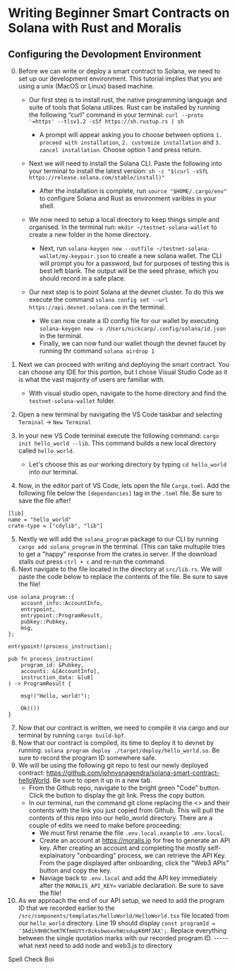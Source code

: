 # Writing Beginner Smart Contracts on Solana with Rust and Moralis

## Configuring the Devolopment Environment

0. Before we can write or deploy a smart contract to Solana, we need to set up our development environment. This tutorial implies that you are using a unix (MacOS or Linux) based machine. 

    - Our first step is to install rust, the native programming language and suite of tools that Solana utilizes. Rust can be installed by running the following “curl” command in your terminal: `curl --proto '=https' --tlsv1.2 -sSf https://sh.rustup.rs | sh`
        - A prompt will appear asking you to choose between options `1. proceed with installation`, `2. customize installation` and `3. cancel installation`. Choose option 1 and press return. 

    - Next we will need to install the Solana CLI. Paste the following into your terminal to install the latest version: `sh -c "$(curl -sSfL https://release.solana.com/stable/install)"` 
        - After the installation is complete, run `source "$HOME/.cargo/env"` to configure Solana and Rust as environment varibles in your shell. 

    - We now need to setup a local directory to keep things simple and organised. In the terminal run: `mkdir ~/testnet-solana-wallet` to create a new folder in the home directory.
        - Next, run `solana-keygen new --outfile ~/testnet-solana-wallet/my-keypair.json` to create a new solana wallet. The CLI will prompt you for a password, but for purposes of testing this is best left blank. The output will be the seed phrase, which you should record in a safe place.
 
    - Our next step is to point Solana at the devnet cluster. To do this we execute the command `solana config set --url https://api.devnet.solana.com` in the terminal. 
        -  We can now create a ID config file for our wallet by executing `solana-keygen new -o /Users/nickcarp/.config/solana/id.json` in the terminal. 
        -  Finally, we can now fund our wallet though the devnet faucet by running thr command `solana airdrop 1`

1. Next we can proceed with writing and deploying the smart contract. You can choose any IDE for this portion, but I chose Visual Studio Code as it is what the vast majority of users are familiar with. 
    - With visual studio open, navigate to the home directory and find the `testnet-solana-wallet` folder. 
2. Open a new terminal by navigating the VS Code taskbar and selecting `Terminal` -> `New Terminal`
3. In your new VS Code terminal execute the following command: `cargo init hello_world --lib`. This command builds a new local directory called `hello_world`. 
    - Let's choose this as our working directory by typing `cd hello_world` into our terminal. 
4.  Now, in the editor part of VS Code, lets open the file `Cargo.toml`. Add the following file below the `[dependancies]` tag in the `.toml` file. Be sure to save the file after!
```
[lib]
name = "hello_world"
crate-type = ["cdylib", "lib"]
```
5. Nextly we will add the `solana_program` package to our CLI by running `cargo add solana_program` in the terminal. (This can take multupile tries to get a "happy" response from the crates.io server. If the download stalls out press `ctrl + c` and re-run the command. 
6. Next navigate to the file located in the directory at `src/lib.rs`. We will paste the code below to replace the contents of the file. Be sure to save the file!
```
use solana_program::{
    account_info::AccountInfo,
    entrypoint,
    entrypoint::ProgramResult,
    pubkey::Pubkey,
    msg,
};

entrypoint!(process_instruction);

pub fn process_instruction(
    program_id: &Pubkey,
    accounts: &[AccountInfo],
    instruction_data: &[u8]
) -> ProgramResult {

    msg!("Hello, world!");

    Ok(())
}
```
7. Now that our contract is written, we need to compile it via cargo and our terminal by running `cargo build-bpf`.
8. Now that our contract is compiled, its time to deploy it to devnet by running: `solana program deploy ./target/deploy/hello_world.so`. Be sure to record the program ID somewhere safe.
9. We will be using the following git repo to test our newly deployed contract: https://github.com/johnvsnagendra/solana-smart-contract-helloWorld. Be sure to open it up in a new tab. 
    - From the Github repo, navigate to the bright green "Code" button. Click the button to display the git link. Press the copy button. 
    - In our terminal, run the command git clone <LINK> replacing the <> and their contents with the link you just copied from Github. This will pull the contents of this repo into our hello_world directory. There are a couple of edits we need to make before proceeding: 
        - We must first rename the file `.env.local.example` to `.env.local`. 
        - Create an account at https://moralis.io for free to generate an API key. After creating an account and completing the mostly self-explainatory "onboarding" process, we can retrieve the API Key. From the page displayed after onboarding, click the "Web3 APIs" button and copy the key. 
        - Naviage back to `.env.local` and add the API key immediately after the `MORALIS_API_KEY=` variable declaration. Be sure to save the file!
10. As we approach the end of our API setup, we need to add the program ID that we recorded earlier to the `/src/components/templates/helloWorld/HelloWorld.tsx` file located from our `hello_world` directory. Line 19 should display `const programId = '3Adih9H8CheKTKfmmUYtr8cksbwoxvhWzsdupK6MfJAX';`. Replace everything between the single quotation marks with our recorded program ID. ----- what next
need to add node and web3.js to directory





Spell Check Boi


  
